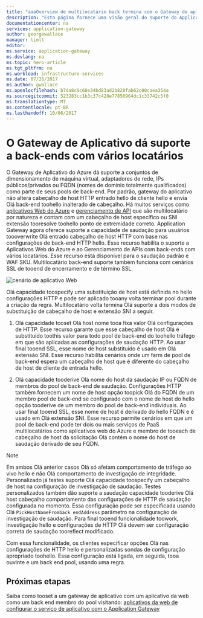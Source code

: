 ```yaml
---
title: "aaaOverview de multilocatário back termina com o Gateway de aplicativo do Azure | Microsoft Docs"
description: "Esta página fornece uma visão geral do suporte do Application Gateway Olá para vários locatários back-ends."
documentationcenter: na
services: application-gateway
author: georgewallace
manager: timlt
editor: 
ms.service: application-gateway
ms.devlang: na
ms.topic: hero-article
ms.tgt_pltfrm: na
ms.workload: infrastructure-services
ms.date: 07/26/2017
ms.author: gwallace
ms.openlocfilehash: b7da8c9c68e34bd83ad2b828fab62c00caea354a
ms.sourcegitcommit: 523283cc1b3c37c428e77850964dc1c33742c5f0
ms.translationtype: MT
ms.contentlocale: pt-BR
ms.lasthandoff: 10/06/2017
---
```

# <a name="application-gateway-support-for-multi-tenant-back-ends"></a>O Gateway de Aplicativo dá suporte a back-ends com vários locatários

O Gateway de Aplicativo do Azure dá suporte a conjuntos de dimensionamento de máquina virtual, adaptadores de rede, IPs públicos/privados ou FQDN (nomes de domínio totalmente qualificados) como parte de seus pools de back-end. Por padrão, gateway do aplicativo não altera cabeçalho de host HTTP entrado hello de cliente hello e envia Olá back-end toohello inalterado de cabeçalho. Há muitos serviços como [aplicativos Web do Azure](../app-service-web/app-service-web-overview.md) e [gerenciamento de API](../api-management/api-management-key-concepts.md) que são multilocatário por natureza e contam com um cabeçalho de host específico ou SNI extensão tooresolve toohello ponto de extremidade correto. Application Gateway agora oferece suporte a capacidade de saudação para usuários toooverwrite Olá entrado cabeçalho de host HTTP com base nas configurações de back-end HTTP hello. Esse recurso habilita o suporte a Aplicativos Web do Azure e ao Gerenciamento de APIs com back-ends com vários locatários. Esse recurso está disponível para o saudação padrão e WAF SKU. Multilocatário back-end suporte também funciona com cenários SSL de tooend de encerramento e de término SSL.

![cenário de aplicativo Web](./media/application-gateway-web-app-overview/scenario.png)

Olá capacidade toospecify uma substituição de host está definida no hello configurações HTTP e pode ser aplicado tooany volta terminar pool durante a criação da regra. Multilocatário volta termina Olá suporte a dois modos de substituição de cabeçalho de host e extensão SNI a seguir.

1. Olá capacidade tooset Olá host nome tooa fixa valor Olá configurações de HTTP. Esse recurso garante que esse cabeçalho de host Olá é substituído toothis valor para todo pool de back-end do toohello tráfego em que são aplicadas as configurações de saudação HTTP. Ao usar final tooend SSL, esse nome de host substituído é usado em Olá extensão SNI. Esse recurso habilita cenários onde um farm de pool de back-end espera um cabeçalho de host que é diferente do cabeçalho de host de cliente de entrada hello.

2. Olá capacidade tooderive Olá nome do host da saudação IP ou FQDN de membros do pool de back-end de saudação. Configurações HTTP também fornecem um nome de host opção toopick Olá do FQDN de um membro pool de back-end se configurado com o nome de host do hello opção tooderive de um membro do pool de back-end individuais. Ao usar final tooend SSL, esse nome de host é derivado do hello FQDN e é usado em Olá extensão SNI. Esse recurso permite cenários em que um pool de back-end pode ter dois ou mais serviços de PaaS multilocatários como aplicativos web do Azure e membro de tooeach de cabeçalho de host da solicitação Olá contém o nome do host de saudação derivado de seu FQDN.

> [!NOTE]
> Em ambos Olá anterior casos Olá só afetam comportamento de tráfego ao vivo hello e não Olá comportamento de investigação de integridade. Personalizado já testes suporte Olá capacidade toospecify um cabeçalho de host na configuração de investigação de saudação. Testes personalizados também dão suporte a saudação capacidade tooderive Olá host cabeçalho comportamento das configurações de HTTP de saudação configurada no momento. Essa configuração pode ser especificada usando Olá `PickHostNameFromback endAddress` parâmetro na configuração de investigação de saudação. Para final tooend funcionalidade toowork, investigação hello e configurações de HTTP Olá devem ser configuração correta de saudação tooreflect modificado.

Com essa funcionalidade, os clientes especificar opções Olá nas configurações de HTTP hello e personalizadas sondas de configuração apropriado toohello. Essa configuração está ligada, em seguida, tooa ouvinte e um back end pool, usando uma regra.

## <a name="next-steps"></a>Próximas etapas

Saiba como tooset a um gateway de aplicativo com um aplicativo da web como um back end membro do pool visitando: [aplicativos da web de configurar o serviço de aplicativo com o Application Gateway](application-gateway-web-app-powershell.md)
